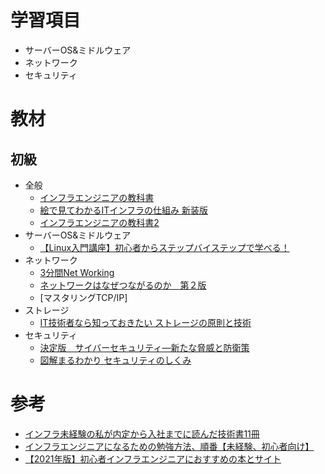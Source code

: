 # 学習項目
- サーバーOS&ミドルウェア
- ネットワーク
- セキュリティ
# 教材

## 初級
- 全般
  - [インフラエンジニアの教科書](https://www.amazon.co.jp/%E3%82%A4%E3%83%B3%E3%83%95%E3%83%A9%E3%82%A8%E3%83%B3%E3%82%B8%E3%83%8B%E3%82%A2%E3%81%AE%E6%95%99%E7%A7%91%E6%9B%B8-%E4%BD%90%E9%87%8E-%E8%A3%95/dp/4863541333?_encoding=UTF8&qid=1624587656&sr=1-1&linkCode=sl1&tag=suisu-22&linkId=a24ef1cce37c7f4829c05c6ee60692e6&language=ja_JP&ref_=as_li_ss_tl)
  - [絵で見てわかるITインフラの仕組み 新装版](https://www.amazon.co.jp/dp/B07R21VSNC/ref=cm_sw_r_tw_dp_U_x_0CUhEbHZX7XKE)
  - [インフラエンジニアの教科書2](https://www.amazon.co.jp/%E3%82%A4%E3%83%B3%E3%83%95%E3%83%A9%E3%82%A8%E3%83%B3%E3%82%B8%E3%83%8B%E3%82%A2%E3%81%AE%E6%95%99%E7%A7%91%E6%9B%B82-%E3%82%B9%E3%82%AD%E3%83%AB%E3%82%A2%E3%83%83%E3%83%97%E3%81%AB%E5%8A%B9%E3%81%8F%E6%8A%80%E8%A1%93%E3%81%A8%E7%9F%A5%E8%AD%98-%E4%BD%90%E9%87%8E%E8%A3%95-ebook/dp/B01KSUGP28/ref=sr_1_3?creative=6339&keywords=%E3%82%A4%E3%83%B3%E3%83%95%E3%83%A9%E3%82%A8%E3%83%B3%E3%82%B8%E3%83%8B%E3%82%A2%E3%81%AE%E6%95%99%E7%A7%91%E6%9B%B8&linkCode=ure&qid=1636784070&sr=8-3)
- サーバーOS&ミドルウェア
  - [【Linux入門講座】初心者からステップバイステップで学べる！](https://eng-entrance.com/category/linux)
- ネットワーク
  - [3分間Net Working](http://www5e.biglobe.ne.jp/aji/3min/)
  - [ネットワークはなぜつながるのか　第２版](https://www.amazon.co.jp/dp/B077XSB8BS?tag=suisu-22&linkCode=ogi&th=1&psc=1)
  - [マスタリングTCP/IP]
- ストレージ
  - [IT技術者なら知っておきたい ストレージの原則と技術](https://www.amazon.co.jp/IT%E6%8A%80%E8%A1%93%E8%80%85%E3%81%AA%E3%82%89%E7%9F%A5%E3%81%A3%E3%81%A6%E3%81%8A%E3%81%8D%E3%81%9F%E3%81%84-%E3%82%B9%E3%83%88%E3%83%AC%E3%83%BC%E3%82%B8%E3%81%AE%E5%8E%9F%E5%89%87%E3%81%A8%E6%8A%80%E8%A1%93-EMC-Education-Services/dp/4844333518?__mk_ja_JP=%E3%82%AB%E3%82%BF%E3%82%AB%E3%83%8A&dchild=1&keywords=%E3%82%B9%E3%83%88%E3%83%AC%E3%83%BC%E3%82%B8&qid=1624596066&s=books&sr=1-3&linkCode=sl1&tag=suisu-22&linkId=d617228c88cda9d02248e68ac665770c&language=ja_JP&ref_=as_li_ss_tl)
- セキュリティ
  - [決定版　サイバーセキュリティ―新たな脅威と防衛策](https://www.amazon.co.jp/dp/B07JZCKZL4?tag=suisu-22&linkCode=ogi&th=1&psc=1)
  - [図解まるわかり セキュリティのしくみ](https://www.amazon.co.jp/%E5%9B%B3%E8%A7%A3%E3%81%BE%E3%82%8B%E3%82%8F%E3%81%8B%E3%82%8A-%E3%82%BB%E3%82%AD%E3%83%A5%E3%83%AA%E3%83%86%E3%82%A3%E3%81%AE%E3%81%97%E3%81%8F%E3%81%BF-%E5%A2%97%E4%BA%95-%E6%95%8F%E5%85%8B-ebook/dp/B07FTN333K/ref=tmm_kin_swatch_0?_encoding=UTF8&qid=&sr=)
# 参考
- [インフラ未経験の私が内定から入社までに読んだ技術書11冊](https://dev.classmethod.jp/articles/11-technical-books-summary/)
- [インフラエンジニアになるための勉強方法、順番【未経験、初心者向け】](https://infla-lab.com/blog/infla-engineer-study/)
- [【2021年版】初心者インフラエンジニアにおすすめの本とサイト](https://www.crypto-curation.com/reco-book/)